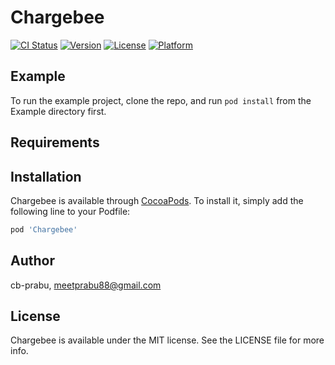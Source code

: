 # Chargebee

[![CI Status](https://img.shields.io/travis/cb-prabu/Chargebee.svg?style=flat)](https://travis-ci.org/cb-prabu/Chargebee)
[![Version](https://img.shields.io/cocoapods/v/Chargebee.svg?style=flat)](https://cocoapods.org/pods/Chargebee)
[![License](https://img.shields.io/cocoapods/l/Chargebee.svg?style=flat)](https://cocoapods.org/pods/Chargebee)
[![Platform](https://img.shields.io/cocoapods/p/Chargebee.svg?style=flat)](https://cocoapods.org/pods/Chargebee)

## Example

To run the example project, clone the repo, and run `pod install` from the Example directory first.

## Requirements

## Installation

Chargebee is available through [CocoaPods](https://cocoapods.org). To install
it, simply add the following line to your Podfile:

```ruby
pod 'Chargebee'
```

## Author

cb-prabu, meetprabu88@gmail.com

## License

Chargebee is available under the MIT license. See the LICENSE file for more info.

